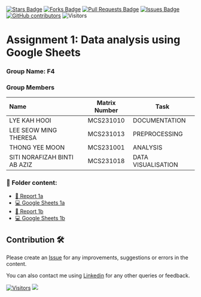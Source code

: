 <a href="https://github.com/drshahizan/BDM/stargazers"><img src="https://img.shields.io/github/stars/drshahizan/BDM" alt="Stars Badge"/></a>
<a href="https://github.com/drshahizan/BDM/network/members"><img src="https://img.shields.io/github/forks/drshahizan/BDM" alt="Forks Badge"/></a>
<a href="https://github.com/drshahizan/BDM/pulls"><img src="https://img.shields.io/github/issues-pr/drshahizan/BDM" alt="Pull Requests Badge"/></a>
<a href="https://github.com/drshahizan/BDM"><img src="https://img.shields.io/github/issues/drshahizan/BDM" alt="Issues Badge"/></a>
<a href="https://github.com/drshahizan/BDM/graphs/contributors"><img alt="GitHub contributors" src="https://img.shields.io/github/contributors/drshahizan/BDM?color=2b9348"></a>
![Visitors](https://api.visitorbadge.io/api/visitors?path=https%3A%2F%2Fgithub.com%2Fdrshahizan%2BDM&labelColor=%23d9e3f0&countColor=%23697689&style=flat)

# Assignment 1: Data analysis using Google Sheets

### Group Name: F4
### Group Members

| Name                                     | Matrix Number | Task |
| :---------------------------------------- | :-------------: | ------------- |
| LYE KAH HOOI            |MCS231010      |DOCUMENTATION      |
| LEE SEOW MING THERESA              |MCS231013      |PREPROCESSING      |
| THONG YEE MOON              |MCS231001      |ANALYSIS      |
| SITI NORAFIZAH BINTI AB AZIZ              |MCS231018      |DATA VISUALISATION      |

### 📂 Folder content:
* [📖 Report 1a](https://docs.google.com/document/d/1OgQdG9J7odcKkz6RBBZulF8HPypiwzP8S7vvpKdEDYg/edit?usp=sharing)
* [💻 Google Sheets 1a](https://docs.google.com/spreadsheets/d/1Q7r-D2WhQqnhvDgRV4nVRKcq7XDpDMPdXhDDy4rgm0s/edit?usp=sharing)
* [📖 Report 1b](./case_study1b/readme.md)
* [💻 Google Sheets 1b](https://docs.google.com/spreadsheets/d/1zxApfNBUVIF6ZDOjCMvUq3xHe9ZCTsSiRGNjtQIoghA/edit?usp=sharing)

## Contribution 🛠️
Please create an [Issue](https://github.com/drshahizan/BDM/issues) for any improvements, suggestions or errors in the content.

You can also contact me using [Linkedin](https://www.linkedin.com/in/drshahizan/) for any other queries or feedback.

[![Visitors](https://api.visitorbadge.io/api/visitors?path=https%3A%2F%2Fgithub.com%2Fdrshahizan&labelColor=%23697689&countColor=%23555555&style=plastic)](https://visitorbadge.io/status?path=https%3A%2F%2Fgithub.com%2Fdrshahizan)
![](https://hit.yhype.me/github/profile?user_id=81284918)


